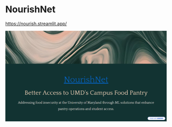 # NourishNet

https://nourish.streamlit.app/

[![Product Requirements](docs/cover.png.png)](https://docs.google.com/presentation/d/16ep1ZLZWWCa4i3Km0ENiXJ6WozlaykoVDDa4u3qFIQk/edit?usp=sharing)

